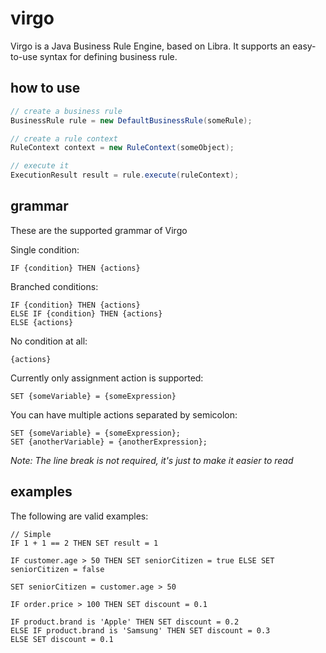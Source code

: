 # virgo

Virgo is a Java Business Rule Engine, based on Libra. It supports an easy-to-use syntax for defining business rule.

## how to use

```java
// create a business rule
BusinessRule rule = new DefaultBusinessRule(someRule);

// create a rule context
RuleContext context = new RuleContext(someObject);

// execute it
ExecutionResult result = rule.execute(ruleContext);
```

## grammar

These are the supported grammar of Virgo

Single condition:
```
IF {condition} THEN {actions}
```

Branched conditions:
```
IF {condition} THEN {actions}
ELSE IF {condition} THEN {actions}
ELSE {actions}
```

No condition at all:
```
{actions}
```

Currently only assignment action is supported:
```
SET {someVariable} = {someExpression}
```

You can have multiple actions separated by semicolon:
```
SET {someVariable} = {someExpression};
SET {anotherVariable} = {anotherExpression};
```

*Note: The line break is not required, it's just to make it easier to read*

## examples

The following are valid examples:

```
// Simple
IF 1 + 1 == 2 THEN SET result = 1

IF customer.age > 50 THEN SET seniorCitizen = true ELSE SET seniorCitizen = false

SET seniorCitizen = customer.age > 50

IF order.price > 100 THEN SET discount = 0.1

IF product.brand is 'Apple' THEN SET discount = 0.2 
ELSE IF product.brand is 'Samsung' THEN SET discount = 0.3
ELSE SET discount = 0.1
```
